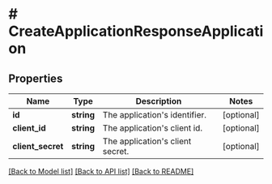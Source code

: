 # # CreateApplicationResponseApplication

## Properties

Name | Type | Description | Notes
------------ | ------------- | ------------- | -------------
**id** | **string** | The application&#39;s identifier. | [optional]
**client_id** | **string** | The application&#39;s client id. | [optional]
**client_secret** | **string** | The application&#39;s client secret. | [optional]

[[Back to Model list]](../../README.md#models) [[Back to API list]](../../README.md#endpoints) [[Back to README]](../../README.md)
